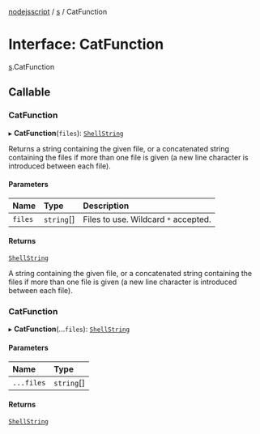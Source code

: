 [nodejsscript](../README.md) / [s](../modules/s.md) / CatFunction

# Interface: CatFunction

[s](../modules/s.md).CatFunction

## Callable

### CatFunction

▸ **CatFunction**(`files`): [`ShellString`](../modules/s.md#shellstring)

Returns a string containing the given file, or a concatenated string
containing the files if more than one file is given (a new line character
is introduced between each file).

#### Parameters

| Name | Type | Description |
| :------ | :------ | :------ |
| `files` | `string`[] | Files to use. Wildcard `*` accepted. |

#### Returns

[`ShellString`](../modules/s.md#shellstring)

A string containing the given file, or a concatenated string
        containing the files if more than one file is given
        (a new line character is introduced between each file).

### CatFunction

▸ **CatFunction**(...`files`): [`ShellString`](../modules/s.md#shellstring)

#### Parameters

| Name | Type |
| :------ | :------ |
| `...files` | `string`[] |

#### Returns

[`ShellString`](../modules/s.md#shellstring)

